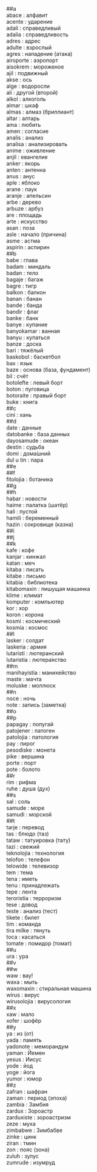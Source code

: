 ##a  
abace : алфавит  
acente : ударение  
adali : справедливый  
adalia : справедливость  
adres : адрес  
adulte : взрослый  
agres : нападение (атака)  
airoporte : аэропорт   
aisokrem : мороженое  
ajil : подвижный  
akse : ось  
alge : водоросли  
ali : другой (второй)  
alkol : алкоголь  
almar : шкаф  
almas : алмаз (бриллиант)  
altar : алтарь  
ama : любить  
amen : согласие  
analis : анализ  
analisa : анализировать  
anime : оживление  
anjil : евангелие  
anker : якорь  
anten : антенна  
anus : анус  
aple : яблоко  
arane : паук  
aranje : апельсин  
arbe : дерево  
arbuze : арбуз  
are : площадь  
arte : искусство  
asan : поза  
asle : начало (причина)  
asme : астма  
aspirin : аспирин  
##b  
babe : глава  
badam : миндаль  
badan : тело  
bagaje : багаж  
bagre : тигр  
balkon : балкон  
banan : банан  
bande : банда  
bandir : флаг  
banke : банк  
banye : купание  
banyokamar : ванная  
banyu : купаться  
banze : доска   
bari : тяжёлый  
baskobol : баскетбол  
bax : язык  
baze : основа (база,  фундамент)  
bil : счёт  
botolefte : левый борт  
boton : пуговица  
botoraite : правый борт   
buke : книга  
##c  
cini : хань  
##d  
date : данные  
datobanke : база данных   
dayosamude : океан   
destin : судьба  
domi : дома́шний   
dul u tin : пара  
##e  
##f  
fitolojia : ботаника   
##g  
##h  
habar : новости  
haime : палатка (шатёр)  
hali : пустой  
hamili : беременный  
hazin : сокровище (казна)  
##i  
##j  
##k  
kafe : кофе  
kanjar : кинжал  
katan : меч  
kitaba : писать  
kitabe : письмо  
kitabia : библиотека  
kitabomaxin : пишущая машинка  
klime : климат  
komputer : компьютер  
kor : хор  
koron : корона  
kosmi : космический  
kosmia : космос  
##l  
lasker : солдат  
laskeria : армия  
lutaristi : лютеранский  
lutaristia : лютера́нство   
##m  
manihayistia : манихейство  
maste : мачта  
moluske : моллюск  
##n  
noce : ночь  
note : запись (заметка)  
##o  
##p  
papagay : попугай  
patojener : патоген  
patolojia : патология  
pay : пирог  
pesodiske : монета  
pike : вершина  
porte : порт  
pote : болото  
##r  
rim : рифма  
ruhe : душа (дух)  
##s  
sal : соль  
samude : море   
samudi : морской   
##t  
tarje : перевод  
tas : блюдо (таз)  
tataw : татуировка (тату)  
tazi : свежий  
teknolojia : технология  
telofon : телефон  
telowide : телевизор  
tem : тема  
tena : иметь  
tenu : принадлежать  
tepe : лента  
teroristia : терроризм  
tese : довод  
teste : анализ (тест)  
tikete : билет  
tim : команда  
tira milke : тянуть  
toca : касаться  
tomate : помидор (томат)  
##u  
ura : ура  
##v  
##w  
waw : вау!  
waxa : мыть  
waxomaxin : стиральная машина  
wirus : вирус  
wirusolojia : вирусология  
##x  
xaw : мало  
xofer : шофёр  
##y  
ya : из (от)  
yada : память  
yadonote : меморандум   
yaman : Йемен  
yesus : Иисус  
yode : йод  
yoge : йога  
yumor : юмор  
##z  
zafran : шафран  
zaman : период (эпоха)   
zambia : Замбия  
zardux : Зороастр  
zarduxiste : зороастризм  
zeze : муха  
zimbabwe : Зимбабве  
zinke : цинк  
ziran : тмин  
zon : пояс (зона)  
zuluh : зулус  
zumrude : изумруд  
